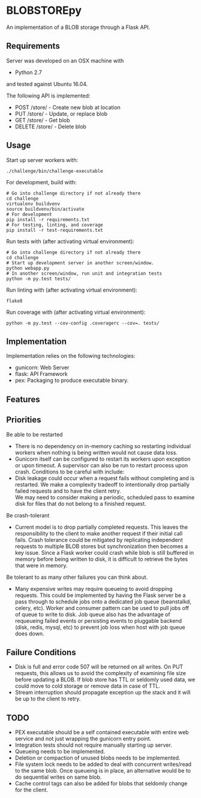 BLOBSTOREpy
===============

An implementation of a BLOB storage through a Flask API.

## Requirements ##

Server was developed on an OSX machine with

  * Python 2.7
  
and tested against Ubuntu 16.04.
  
The following API is implemented:

* POST /store/<location> - Create new blob at location
* PUT /store/<location> - Update, or replace blob
* GET /store/<location> - Get blob
* DELETE /store/<location> - Delete blob

##  Usage  ##

Start up server workers with:

    ./challenge/bin/challenge-executable
    
For development, build with:
    
    # Go into challenge directory if not already there
    cd challenge
    virtualenv buildvenv
    source buildvenv/bin/activate
    # For development
    pip install -r requirements.txt
    # For testing, linting, and coverage
    pip install -r test-requirements.txt

Run tests with (after activating virtual environment):
    
    # Go into challenge directory if not already there
    cd challenge
    # Start up development server in another screen/window.
    python webapp.py
    # In another screen/window, run unit and integration tests
    python -m py.test tests/

Run linting with (after activating virtual environment):
    
    flake8

Run coverage with (after activating virtual environment):
  
    python -m py.test --cov-config .coveragerc --cov=. tests/
  

## Implementation ##


Implementation relies on the following technologies:

* gunicorn: Web Server
* flask: API Framework
* pex: Packaging to produce executable binary.

## Features ##

## Priorities ##

Be able to be restarted

* There is no dependency on in-memory caching so restarting individual workers when nothing is being written would not cause data loss.
* Gunicorn itself can be configured to restart its workers upon exception or upon timeout. A supervisor can also be run to restart process upon crash.
Conditions to be careful with include:
* Disk leakage could occur when a request fails without completing and is restarted. We make a complexity tradeoff to intentionally drop partially failed requests and to have the client retry.  
We may need to consider making a periodic, scheduled pass to examine disk for files that do not belong to a finished request.

Be crash-tolerant
* Current model is to drop partially completed requests. This leaves the responsibility to the client to make another request if their initial call fails. Crash tolerance could be mitigated by replicating independent requests to multiple BLOB stores but synchronization then becomes a key issue. Since a Flask worker could crash while blob is still buffered in memory before being written to disk, it is difficult to retrieve the bytes that were in memory.

Be tolerant to as many other failures you can think about.
* Many expensive writes may require queueing to avoid dropping requests. This could be implemented by having the Flask server be a pass through to schedule jobs onto a dedicated job queue (beanstalkd, celery, etc). Worker and consumer pattern can be used to pull jobs off of queue to write to disk. Job queue also has the advantage of requeueing failed events or persisting events to pluggable backend (disk, redis, mysql, etc) to prevent job loss when host with job queue does down. 

## Failure Conditions ##

* Disk is full and error code 507 will be returned on all writes. On PUT requests, this allows us to avoid the complexity of examining file size before updating a BLOB. If blob store has TTL or seldomly used data, we could move to cold storage or remove data in case of TTL.
* Stream interruption should propagate exception up the stack and it will be up to the client to retry.

## TODO ##

* PEX executable should be a self contained executable with entire web service and not just wrapping the 
gunicorn entry point.
* Integration tests should not require manually starting up server.
* Queueing needs to be implemented.
* Deletion or compaction of unused blobs needs to be implemented.
* File system lock needs to be added to deal with concurrent writes/read to the same blob. Once queueing is in place, an alternative would be to do sequential writes on same blob.
* Cache control tags can also be added for blobs that seldomly change for the client.


